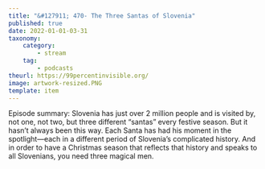 ```yaml
---
title: "&#127911; 470- The Three Santas of Slovenia"
published: true
date: 2022-01-01-03-31
taxonomy:
    category:
        - stream
    tag:
        - podcasts
theurl: https://99percentinvisible.org/
image: artwork-resized.PNG
template: item
---
```


Episode summary: Slovenia has just over 2 million people and is visited by, not one, not two, but three different &ldquo;santas&rdquo; every festive season. But it hasn&rsquo;t always been this way. Each Santa has had his moment in the spotlight&mdash;each in a different period of Slovenia&rsquo;s complicated history. And in order to have a Christmas season that reflects that history and speaks to all Slovenians, you need three magical men.
